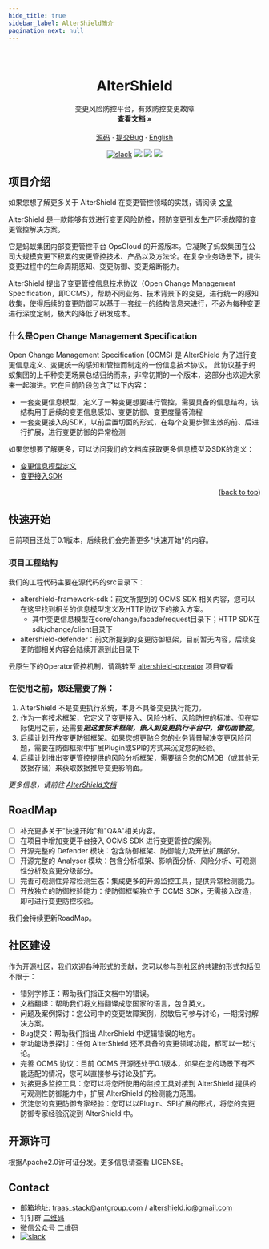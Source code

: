 ```yaml
---
hide_title: true
sidebar_label: AlterShield简介
pagination_next: null
---
```


<br />
<div align="center">

<h1 align="center">AlterShield</h1>

  <p align="center">
    变更风险防控平台，有效防控变更故障
    <br />
    <a href="https://traas-stack.github.io/altershield-docs/"><strong>查看文档 »</strong></a>
    <br />
    <br />
    <a href="https://github.com/traas-stack/altershield">源码</a>
    ·
    <a href="https://github.com/traas-stack/altershield/issues/new?template=bug_report.md">提交Bug</a>
    ·
    <a href="https://github.com/traas-stack/altershield/blob/main/README.md">English</a>
  </p>
</div>

<p align="center">
  <a href="https://altershield.slack.com/"><img src="https://img.shields.io/badge/slack-AlterShield-0abd59?logo=slack" alt="slack"/></a>
  <a href="https://github.com/traas-stack/AlterShield"><img src="https://img.shields.io/github/stars/traas-stack/AlterShield?style=flat-square"/></a>
  <a href="https://github.com/traas-stack/AlterShield/issues"><img src="https://img.shields.io/github/issues/traas-stack/AlterShield"/></a>
  <a href=""><img src="https://img.shields.io/badge/license-Apache--2.0-green.svg"/></a>
</p>




<!-- ABOUT THE PROJECT -->
## 项目介绍
如果您想了解更多关于 AlterShield 在变更管控领域的实践，请阅读 [文章](https://traas-stack.github.io/altershield-docs/zh-CN/blog/welcome-altershield-v0.1/)

AlterShield 是一款能够有效进行变更风险防控，预防变更引发生产环境故障的变更管控解决方案。

它是蚂蚁集团内部变更管控平台 OpsCloud 的开源版本。它凝聚了蚂蚁集团在公司大规模变更下积累的变更管控技术、产品以及方法论。在复杂业务场景下，提供变更过程中的生命周期感知、变更防御、变更熔断能力。

AlterShield 提出了变更管控信息技术协议（Open Change Management Specification，即OCMS），帮助不同业务、技术背景下的变更，进行统一的感知收集，使得后续的变更防御可以基于一套统一的结构信息来进行，不必为每种变更进行深度定制，极大的降低了研发成本。

### 什么是Open Change Management Specification

Open Change Management Specification (OCMS) 是 AlterShield 为了进行变更信息定义、变更统一的感知和管控而制定的一份信息技术协议。 此协议基于蚂蚁集团的上千种变更场景总结归纳而来，非常初期的一个版本，这部分也欢迎大家来一起演进。它在目前阶段包含了以下内容：
- 一套变更信息模型，定义了一种变更想要进行管控，需要具备的信息结构，该结构用于后续的变更信息感知、变更防御、变更度量等流程
- 一套变更接入的SDK，以前后置切面的形式，在每个变更步骤生效的前、后进行扩展，进行变更防御的异常检测

如果您想要了解更多，可以访问我们的文档库获取更多信息模型及SDK的定义：
- [变更信息模型定义](https://traas-stack.github.io/altershield-docs/zh-CN/open-change-management-specification/change-model)
- [变更接入SDK](https://traas-stack.github.io/altershield-docs/zh-CN/open-change-management-specification/change-access-sdk)

<p align="right">(<a href="#readme-top">back to top</a>)</p>

<!-- QUICK START -->
## 快速开始

目前项目还处于0.1版本，后续我们会完善更多"快速开始"的内容。

### 项目工程结构
我们的工程代码主要在源代码的src目录下：
- altershield-framework-sdk：前文所提到的 OCMS SDK 相关内容，您可以在这里找到相关的信息模型定义及HTTP协议下的接入方案。
    - 其中变更信息模型在core/change/facade/request目录下；HTTP SDK在sdk/change/client目录下
- altershield-defender：前文所提到的变更防御框架，目前暂无内容，后续变更防御相关内容会陆续开源到此目录下

云原生下的Operator管控机制，请跳转至 [altershield-opreator](https://github.com/traas-stack/altershield-operator) 项目查看


### 在使用之前，您还需要了解：
1. AlterShield 不是变更执行系统，本身不具备变更执行能力。
2. 作为一套技术框架，它定义了变更接入、风险分析、风险防控的标准。但在实际使用之前，还需要***把这套技术框架，嵌入到变更执行平台中，做切面管控***。
3. 后续计划开放变更防御框架。如果您想更贴合您的业务背景解决变更风险问题，需要在防御框架中扩展Plugin或SPI的方式来沉淀您的经验。
4. 后续计划推出变更管控提供的风险分析框架，需要结合您的CMDB（或其他元数据存储）来获取数据推导变更影响面。

_更多信息，请前往 [AlterShield文档](https://traas-stack.github.io/altershield-docs/zh-CN/)_

## RoadMap
- [ ] 补充更多关于"快速开始"和"Q&A"相关内容。
- [ ] 在项目中增加变更平台接入 OCMS SDK 进行变更管控的案例。
- [ ] 开源完整的 Defender 模块：包含防御框架、防御能力及开放扩展部分。
- [ ] 开源完整的 Analyser 模块：包含分析框架、影响面分析、风险分析、可观测性分析及变更分级部分。
- [ ] 完善可观测性异常检测生态：集成更多的开源监控工具，提供异常检测能力。
- [ ] 开放独立的防御校验能力：使防御框架独立于 OCMS SDK，无需接入改造，即可进行变更防控校验。

我们会持续更新RoadMap。


<!-- CONTRIBUTING -->
## 社区建设

作为开源社区，我们欢迎各种形式的贡献，您可以参与到社区的共建的形式包括但不限于：
- 错别字修正：帮助我们指正文档中的错误。 
- 文档翻译：帮助我们将文档翻译成您国家的语言，包含英文。
- 问题及案例探讨：您公司中的变更故障案例，脱敏后可参与讨论，一期探讨解决方案。 
- Bug提交：帮助我们指出 AlterShield 中逻辑错误的地方。 
- 新功能场景探讨：任何 AlterShield 还不具备的变更领域功能，都可以一起讨论。 
- 完善 OCMS 协议：目前 OCMS 开源还处于0.1版本，如果在您的场景下有不能适配的情况，您可以直接参与讨论及扩充。 
- 对接更多监控工具：您可以将您所使用的监控工具对接到 AlterShield 提供的可观测性防御能力中，扩展 AlterShield 的检测能力范围。 
- 沉淀您的变更防御专家经验：您可以以Plugin、SPI扩展的形式，将您的变更防御专家经验沉淀到 AlterShield 中。



<!-- LICENSE -->
## 开源许可

根据Apache2.0许可证分发。更多信息请查看 LICENSE。




<!-- CONTACT -->
## Contact
- 邮箱地址: traas_stack@antgroup.com / altershield.io@gmail.com
- 钉钉群 [二维码](https://github.com/traas-stack/altershield/blob/main/docs/dingtalk.png)
- 微信公众号 [二维码](https://github.com/traas-stack/altershield/blob/main/docs/wechat.jpg)
- <a href="https://altershield.slack.com/"><img src="https://img.shields.io/badge/slack-AlterShield-0abd59?logo=slack" alt="slack" /></a>


